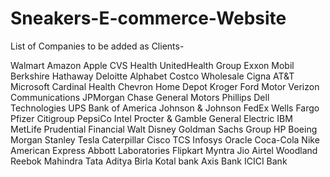 # Sneakers-E-commerce-Website

List of Companies to be added as Clients-

Walmart
Amazon
Apple
CVS Health
UnitedHealth Group
Exxon Mobil
Berkshire Hathaway
Deloitte 
Alphabet
Costco Wholesale
Cigna
AT&T
Microsoft
Cardinal Health
Chevron
Home Depot
Kroger
Ford Motor
Verizon Communications
JPMorgan Chase
General Motors
Phillips 
Dell Technologies
UPS
Bank of America
Johnson & Johnson
FedEx
Wells Fargo
Pfizer
Citigroup
PepsiCo
Intel
Procter & Gamble
General Electric
IBM
MetLife
Prudential Financial
Walt Disney
Goldman Sachs Group
HP
Boeing
Morgan Stanley
Tesla
Caterpillar
Cisco 
TCS
Infosys
Oracle
Coca-Cola
Nike
American Express
Abbott Laboratories
Flipkart
Myntra 
Jio
Airtel
Woodland 
Reebok
Mahindra
Tata
Aditya Birla
Kotal bank
Axis Bank
ICICI Bank
